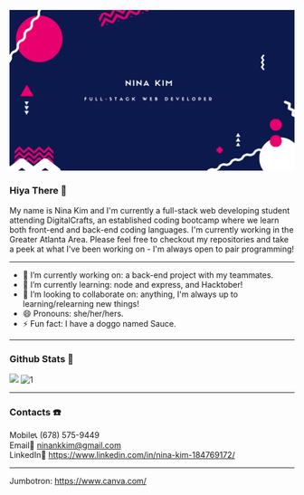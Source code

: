 ![](imagesforreadme/nina%20kim.png)
### Hiya There 👋

My name is Nina Kim and I'm currently a full-stack web developing student attending DigitalCrafts, an established coding bootcamp where we learn both front-end and back-end coding languages. I'm currently working in the Greater Atlanta Area. Please feel free to checkout my repositories and take a peek at what I've been working on - I'm always open to pair programming!

-------------------------------------------

- 🔭  I’m currently working on: a back-end project with my teammates.
- 🌱  I’m currently learning: node and express, and Hacktober!
- 👯  I’m looking to collaborate on: anything, I'm always up to learning/relearning new things!
- 😄  Pronouns: she/her/hers.
- ⚡  Fun fact: I have a doggo named Sauce. 

-------------------------------------------
### Github Stats 🤖

[![](https://github-readme-stats.vercel.app/api?username=ninankkim&theme=blue-green)](https://github.com/ninankkim/github-readme-stats)
![1](https://github-readme-stats.vercel.app/api/top-langs/?username=ninankkim&theme=blue-green)

-------------------------------------------
### Contacts ☎️

Mobile📞    (678) 575-9449 <br>
Email📨    ninankkim@gmail.com <br>
LinkedIn🔗    https://www.linkedin.com/in/nina-kim-184769172/

-------------------------------------------
Jumbotron: https://www.canva.com/
